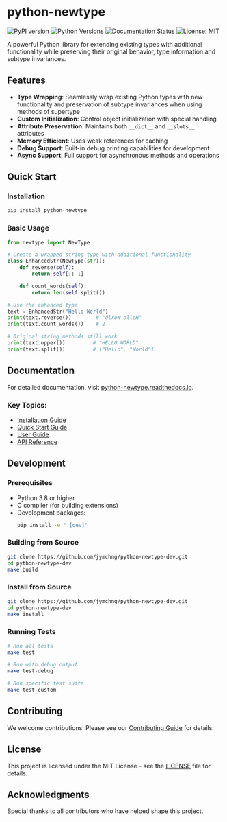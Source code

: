 # python-newtype

[![PyPI version](https://badge.fury.io/py/python-newtype.svg)](https://badge.fury.io/py/python-newtype)
[![Python Versions](https://img.shields.io/pypi/pyversions/python-newtype.svg)](https://pypi.org/project/python-newtype/)
[![Documentation Status](https://readthedocs.org/projects/python-newtype/badge/?version=latest)](https://python-newtype.readthedocs.io/en/latest/?badge=latest)
[![License: MIT](https://img.shields.io/badge/License-MIT-yellow.svg)](https://opensource.org/licenses/MIT)

A powerful Python library for extending existing types with additional functionality while preserving their original behavior, type information and subtype invariances.

## Features

- **Type Wrapping**: Seamlessly wrap existing Python types with new functionality and preservation of subtype invariances when using methods of supertype
- **Custom Initialization**: Control object initialization with special handling
- **Attribute Preservation**: Maintains both `__dict__` and `__slots__` attributes
- **Memory Efficient**: Uses weak references for caching
- **Debug Support**: Built-in debug printing capabilities for development
- **Async Support**: Full support for asynchronous methods and operations

## Quick Start

### Installation

```bash
pip install python-newtype
```

### Basic Usage

```python
from newtype import NewType

# Create a wrapped string type with additional functionality
class EnhancedStr(NewType(str)):
    def reverse(self):
        return self[::-1]

    def count_words(self):
        return len(self.split())

# Use the enhanced type
text = EnhancedStr("Hello World")
print(text.reverse())        # "dlroW olleH"
print(text.count_words())    # 2

# Original string methods still work
print(text.upper())         # "HELLO WORLD"
print(text.split())         # ["Hello", "World"]
```

## Documentation

For detailed documentation, visit [python-newtype.readthedocs.io](https://python-newtype.readthedocs.io/).

### Key Topics:
- [Installation Guide](https://python-newtype.readthedocs.io/en/latest/getting-started/installation/)
- [Quick Start Guide](https://python-newtype.readthedocs.io/en/latest/getting-started/quickstart/)
- [User Guide](https://python-newtype.readthedocs.io/en/latest/user-guide/basic-usage/)
- [API Reference](https://python-newtype.readthedocs.io/en/latest/api/newtype/)

## Development

### Prerequisites

- Python 3.8 or higher
- C compiler (for building extensions)
- Development packages:
  ```bash
  pip install -e ".[dev]"
  ```

### Building from Source

```bash
git clone https://github.com/jymchng/python-newtype-dev.git
cd python-newtype-dev
make build
```

### Install from Source

```bash
git clone https://github.com/jymchng/python-newtype-dev.git
cd python-newtype-dev
make install
```

### Running Tests

```bash
# Run all tests
make test

# Run with debug output
make test-debug

# Run specific test suite
make test-custom
```

## Contributing

We welcome contributions! Please see our [Contributing Guide](https://python-newtype.readthedocs.io/en/latest/development/contributing/) for details.

## License

This project is licensed under the MIT License - see the [LICENSE](LICENSE) file for details.

## Acknowledgments

Special thanks to all contributors who have helped shape this project.
